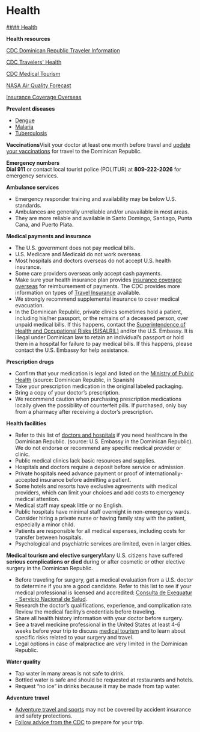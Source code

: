 # Health

[#### Health](javascript:void(0); "Health")

**Health resources**

[CDC Dominican Republic Traveler Information](https://wwwnc.cdc.gov/travel/destinations/traveler/none/dominican-republic?s_cid=ncezid-dgmq-travel-single-001)

[CDC Travelers' Health](https://wwwnc.cdc.gov/travel/page/traveler-information-center)

[CDC Medical Tourism](https://www.cdc.gov/yellow-book/hcp/health-care-abroad/medical-tourism.html)

[NASA Air Quality Forecast](https://aeronet.gsfc.nasa.gov/new_web/aqforecast)

[Insurance Coverage Overseas](https://travel.state.gov/content/travel/en/international-travel/before-you-go/your-health-abroad/Insurance_Coverage_Overseas.html?cq_ck=1708701048867)

**Prevalent diseases**

* [Dengue](https://www.cdc.gov/dengue/index.html)
* [Malaria](https://www.cdc.gov/malaria/hcp/risk-assessment/index.html)
* [Tuberculosis](https://www.cdc.gov/tb/risk-factors/country.html)

**Vaccinations**Visit your doctor at least one month before travel and [update your vaccinations](https://wwwnc.cdc.gov/travel/destinations/traveler/none/dominican-republic) for travel to the Dominican Republic.

**Emergency numbers  
Dial 911** or contact local tourist police (POLITUR) at **809-222-2026** for emergency services.

**Ambulance services**

* Emergency responder training and availability may be below U.S. standards.
* Ambulances are generally unreliable and/or unavailable in most areas.
* They are more reliable and available in Santo Domingo, Santiago, Punta Cana, and Puerto Plata.

**Medical payments and insurance**

* The U.S. government does not pay medical bills.
* U.S. Medicare and Medicaid do not work overseas.
* Most hospitals and doctors overseas do not accept U.S. health insurance.
* Some care providers overseas only accept cash payments.
* Make sure your health insurance plan provides [insurance coverage overseas](https://travel.state.gov/content/travel/en/international-travel/before-you-go/your-health-abroad/Insurance_Coverage_Overseas.html) for reimbursement of payments. The CDC provides more information on types of [Travel Insurance](https://wwwnc.cdc.gov/travel/page/insurance) available.
* We strongly recommend supplemental insurance to cover medical evacuation.
* In the Dominican Republic, private clinics sometimes hold a patient, including his/her passport, or the remains of a deceased person, over unpaid medical bills. If this happens, contact the [Superintendence of Health and Occupational Risks (SISALRIL)](https://www.sisalril.gob.do/index.php "Original URL: https://www.sisalril.gob.do/index.php. Click or tap if you trust this link.") and/or the U.S. Embassy. It is illegal under Dominican law to retain an individual’s passport or hold them in a hospital for failure to pay medical bills. If this happens, please contact the U.S. Embassy for help assistance.

**Prescription drugs**

* Confirm that your medication is legal and listed on the [Ministry of Public Health](https://www.msp.gob.do/web/) (source: Dominican Republic, in Spanish)
* Take your prescription medication in the original labeled packaging.
* Bring a copy of your doctor’s prescription.
* We recommend caution when purchasing prescription medications locally given the possibility of counterfeit pills. If purchased, only buy from a pharmacy after receiving a doctor’s prescription.

**Health facilities**

* Refer to this list of [doctors and hospitals](https://do.usembassy.gov/services/medical-assistance/) if you need healthcare in the Dominican Republic. (source: U.S. Embassy in the Dominican Republic). We do not endorse or recommend any specific medical provider or clinic.
* Public medical clinics lack basic resources and supplies.
* Hospitals and doctors require a deposit before service or admission.
* Private hospitals need advance payment or proof of internationally-accepted insurance before admitting a patient.
* Some hotels and resorts have exclusive agreements with medical providers, which can limit your choices and add costs to emergency medical attention.
* Medical staff may speak little or no English.
* Public hospitals have minimal staff overnight in non-emergency wards. Consider hiring a private nurse or having family stay with the patient, especially a minor child.
* Patients are responsible for all medical expenses, including costs for transfer between hospitals.
* Psychological and psychiatric services are limited, even in larger cities.

**Medical tourism and elective surgery**Many U.S. citizens have suffered **serious complications or died** during or after cosmetic or other elective surgery in the Dominican Republic.

* Before traveling for surgery, get a medical evaluation from a U.S. doctor to determine if you are a good candidate. Refer to this list to see if your medical professional is licensed and accredited: [Consulta de Exequatur - Servicio Nacional de Salud](https://sns.gob.do/herramientas-de-consulta/consulta-de-exequatur/).
* Research the doctor’s qualifications, experience, and complication rate. Review the medical facility’s credentials before traveling.
* Share all health history information with your doctor before surgery.
* See a travel medicine professional in the United States at least 4-6 weeks before your trip to discuss [medical tourism](https://wwwnc.cdc.gov/travel/page/medical-tourism) and to learn about specific risks related to your surgery and travel.
* Legal options in case of malpractice are very limited in the Dominican Republic.

**Water quality**

* Tap water in many areas is not safe to drink.
* Bottled water is safe and should be requested at restaurants and hotels.
* Request “no ice” in drinks because it may be made from tap water.

**Adventure travel**

* [Adventure travel and sports](https://travel.state.gov/content/travel/en/international-travel/before-you-go/travelers-with-special-considerations/adventure-travel.html) may not be covered by accident insurance and safety protections.
* [Follow advice from the CDC](https://wwwnc.cdc.gov/travel/page/adventure) to prepare for your trip.
